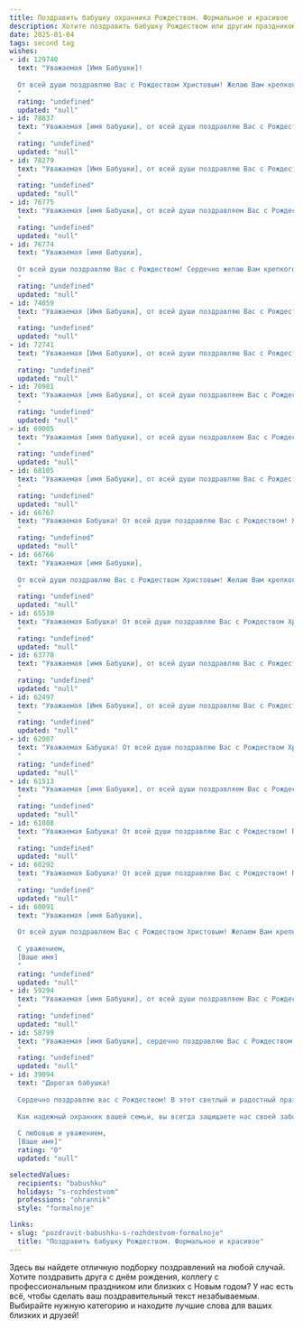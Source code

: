 ```yaml
---
title: Поздравить бабушку охранника Рождеством. Формальное и красивое
description: Хотите поздравить бабушку Рождеством или другим праздником? Наш ИИ создаст незабываемое поздравление, а вы обязательно выделитесь среди других.  
date: 2025-01-04
tags: second tag
wishes:
- id: 129740
  text: "Уважаемая [Имя Бабушки]!
  
  От всей души поздравляю Вас с Рождеством Христовым! Желаю Вам крепкого здоровья, душевного тепла, мира и благополучия в Новом году. Пусть Рождественское чудо согреет Ваше сердце радостью и надеждой, а ангельская защита всегда будет с Вами.  Пусть предстоящий год будет наполнен добрыми событиями и счастьем. С уважением и наилучшими пожеланиями.
  "
  rating: "undefined"
  updated: "null"
- id: 78837
  text: "Уважаемая [имя бабушки], от всей души поздравляю Вас с Рождеством! Желаю Вам крепкого здоровья, душевного тепла, радостных моментов и мирного неба над головой. Пусть этот светлый праздник принесет Вам благополучие и уют в Ваш дом.
  "
  rating: "undefined"
  updated: "null"
- id: 78279
  text: "Уважаемая [Имя Бабушки], от всей души поздравляю Вас с Рождеством Христовым! Желаю Вам крепкого здоровья, душевного тепла и  мира в Вашем доме. Пусть этот светлый праздник принесет Вам радость, благополучие и исполнение всех желаний.
  "
  rating: "undefined"
  updated: "null"
- id: 76775
  text: "Уважаемая [имя Бабушки], от всей души поздравляем Вас с Рождеством Христовым! Желаем Вам крепкого здоровья, душевного тепла и благополучия в Новом году. Пусть этот праздник принесет Вам мир, радость и светлые надежды.
  "
  rating: "undefined"
  updated: "null"
- id: 76774
  text: "Уважаемая [имя Бабушки],
  
  От всей души поздравляю Вас с Рождеством! Сердечно желаю Вам крепкого здоровья, душевного тепла, уюта в доме и праздничного настроения! Пусть в Новом году Вас сопровождает благополучие, мир и любовь!
  "
  rating: "undefined"
  updated: "null"
- id: 74059
  text: "Уважаемая [Имя Бабушки], от всей души поздравляю Вас с Рождеством! Желаю Вам крепкого здоровья, семейного благополучия и мирного, светлого праздника. Пусть этот день принесет Вам радость, тепло и уют.
  "
  rating: "undefined"
  updated: "null"
- id: 72741
  text: "Уважаемая [Имя Бабушки], от всей души поздравляю Вас с Рождеством Христовым! Желаю Вам крепкого здоровья, благополучия, семейного тепла и душевного спокойствия. Пусть этот светлый праздник принесет Вам только радость и мир.
  "
  rating: "undefined"
  updated: "null"
- id: 70981
  text: "Уважаемая [имя Бабушки], от всей души поздравляем Вас с Рождеством! Желаем Вам крепкого здоровья, душевного спокойствия и благополучия в Новом году. Пусть этот светлый праздник принесет в Вашу жизнь мир, радость и любовь.
  "
  rating: "undefined"
  updated: "null"
- id: 69005
  text: "Уважаемая [имя бабушки], от всей души поздравляем Вас с Рождеством! Желаем Вам крепкого здоровья, душевного тепла и мира в Вашем доме. Пусть этот светлый праздник принесет Вам радость, благополучие и исполнение всех желаний. С любовью и уважением, [Ваше имя].
  "
  rating: "undefined"
  updated: "null"
- id: 68105
  text: "Уважаемая [имя Бабушки], от всей души поздравляю Вас с Рождеством! Пусть этот светлый праздник принесет в Ваш дом мир, тепло и радость. Желаю Вам крепкого здоровья, благополучия и долгих лет жизни. Пусть Новый год будет полон добрых событий и исполнения желаний.
  "
  rating: "undefined"
  updated: "null"
- id: 66767
  text: "Уважаемая Бабушка! От всей души поздравляю Вас с Рождеством! Желаю Вам крепкого здоровья, душевного тепла,  мира и благополучия в наступающем году. Пусть в Вашей жизни будет больше радостных событий и приятных моментов.
  "
  rating: "undefined"
  updated: "null"
- id: 66766
  text: "Уважаемая [имя Бабушки],
  
  От всей души поздравляю Вас с Рождеством Христовым! Желаю Вам крепкого здоровья, душевного тепла, семейного уюта и мирного неба над головой. Пусть этот светлый праздник принесет в Вашу жизнь радость и благополучие.
  "
  rating: "undefined"
  updated: "null"
- id: 65530
  text: "Уважаемая Бабушка! От всей души поздравляю Вас с Рождеством Христовым! Желаю Вам крепкого здоровья, душевного спокойствия, тепла семейного очага и благополучия в Новом году! Пусть этот светлый праздник принесет Вам радость, мир и любовь!
  "
  rating: "undefined"
  updated: "null"
- id: 63778
  text: "Уважаемая [имя Бабушки], от всей души поздравляю Вас с Рождеством! Желаю Вам крепкого здоровья, душевного тепла и светлых праздничных дней в кругу близких. Пусть этот светлый праздник принесет в Ваш дом благополучие и радость!
  "
  rating: "undefined"
  updated: "null"
- id: 62497
  text: "Уважаемая [Имя Бабушки], от всей души поздравляю Вас с Рождеством Христовым! Желаю Вам крепкого здоровья, душевного тепла и благополучия в наступающем году. Пусть в Вашей жизни всегда будет мир, радость и любовь. Счастливого Рождества!
  "
  rating: "undefined"
  updated: "null"
- id: 62007
  text: "Уважаемая Бабушка! От всей души поздравляю Вас с Рождеством Христовым! Желаю Вам крепкого здоровья, душевного спокойствия и праздничного настроения. Пусть этот светлый праздник принесет в Ваш дом мир, благополучие и радость!
  "
  rating: "undefined"
  updated: "null"
- id: 61513
  text: "Уважаемая [имя Бабушки], от всей души поздравляем Вас с Рождеством Христовым! Пусть этот светлый праздник принесет в Ваш дом мир, тепло и радость, а ангел-хранитель всегда оберегает Вас. Желаем Вам крепкого здоровья, благополучия и долгих лет жизни.
  "
  rating: "undefined"
  updated: "null"
- id: 61008
  text: "Уважаемая Бабушка! От всей души поздравляю Вас с Рождеством! Пусть этот светлый праздник принесет в Ваш дом мир, радость и благополучие. Желаю Вам крепкого здоровья, долгих лет жизни и исполнения всех желаний.
  "
  rating: "undefined"
  updated: "null"
- id: 60292
  text: "Уважаемая Бабушка! От всей души поздравляю Вас с Рождеством! Пусть этот светлый праздник принесет Вам радость, мир и благополучие. Желаю Вам крепкого здоровья, долгих лет жизни и всегда праздничного настроения!
  "
  rating: "undefined"
  updated: "null"
- id: 60091
  text: "Уважаемая [имя Бабушки],
  
  От всей души поздравляем Вас с Рождеством Христовым! Желаем Вам крепкого здоровья, душевного тепла и благополучия в наступающем году. Пусть Ваша жизнь будет наполнена радостью, любовью и светлыми событиями.
  
  С уважением,
  [Ваше имя]
  "
  rating: "undefined"
  updated: "null"
- id: 59294
  text: "Уважаемая [имя Бабушки], от всей души поздравляем Вас с Рождеством Христовым! Пусть этот светлый праздник принесет в Ваш дом мир, любовь и благополучие. Желаем Вам крепкого здоровья, долгих лет жизни и побольше радостных моментов!
  "
  rating: "undefined"
  updated: "null"
- id: 58799
  text: "Уважаемая [имя Бабушки], сердечно поздравляю Вас с Рождеством Христовым! Желаю Вам крепкого здоровья, душевного спокойствия и благополучия в Новом году. Пусть Ваша жизнь будет наполнена радостью, любовью и теплом, а ангел-хранитель всегда оберегает Вас. Счастливого Рождества!
  "
  rating: "undefined"
  updated: "null"
- id: 39094
  text: "Дорогая бабушка!
  
  Сердечно поздравляю вас с Рождеством! В этот светлый и радостный праздник желаю вам здоровья, счастья и благополучия. Пусть в вашем доме всегда царит тепло, уют и любовь, а каждый новый день приносит только радостные события и положительные эмоции.
  
  Как надежный охранник вашей семьи, вы всегда защищаете нас своей заботой и поддержкой. Спасибо вам за терпение, мудрость и жизненный опыт, которыми вы делитесь с нами. Пусть все ваши мечты сбудутся, а рядом будут только близкие и родные люди.
  
  С любовью и уважением,
  [Ваше имя]"
  rating: "0"
  updated: "null"

selectedValues:
  recipients: "babushku"
  holidays: "s-rozhdestvom"
  professions: "ohrannik"
  style: "formalnoje"

links:
- slug: "pozdravit-babushku-s-rozhdestvom-formalnoje"
  title: "Поздравить бабушку Рождеством. Формальное и красивое"
---
```


Здесь вы найдете отличную подборку поздравлений на любой случай. 
Хотите поздравить друга с днём рождения, коллегу с профессиональным праздником или близких с Новым годом? У нас есть всё, чтобы сделать ваш поздравительный текст незабываемым. Выбирайте нужную категорию и находите лучшие слова для ваших близких и друзей!
